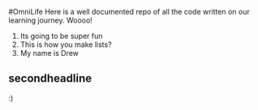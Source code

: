 #OmniLife
Here is a well documented repo of all the code written on our learning journey. Woooo!

1. Its going to be super fun
2. This is how you make lists?
3. My name is Drew

## secondheadline

:)
